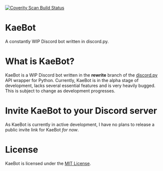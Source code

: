 <a href="https://scan.coverity.com/projects/teeshmn-kaebot">
  <img alt="Coverity Scan Build Status"
       src="https://scan.coverity.com/projects/17082/badge.svg"/>
</a>

# KaeBot
A constantly WIP Discord bot written in discord.py. 

# What is KaeBot?
KaeBot is a WIP Discord bot written in the __rewrite__ branch of the [discord.py](https://github.com/Rapptz/discord.py) API wrapper for Python.
Currently, KaeBot is in the alpha stage of development, lacks several essential features and is very heavily bugged. This is subject to change as development progresses.

# Invite KaeBot to your Discord server
As KaeBot is currently in active development, I have no plans to release a public invite link for KaeBot *for now*.

# License
KaeBot is licensed under the [MIT License](LICENSE).
